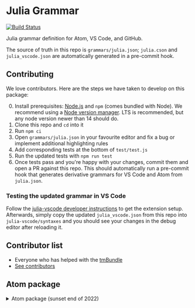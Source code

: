 # Julia Grammar

[![Build Status](https://github.com/JuliaEditorSupport/atom-language-julia/workflows/CI/badge.svg)](https://github.com/JuliaEditorSupport/atom-language-julia/actions?query=workflow%3ACI+branch%3Amaster)

Julia grammar definition for Atom, VS Code, and GitHub.

The source of truth in this repo is `grammars/julia.json`; `julia.cson` and `julia_vscode.json` are automatically generated in a pre-commit hook.

## Contributing

We love contributors. Here are the steps we have taken to develop on this package:

0. Install prerequisites: [Node.js](https://nodejs.org/) and `npm` (comes bundled with Node). We recommend using a [Node version manager](https://github.com/search?q=node+version+manager+archived%3Afalse&type=repositories&ref=advsearch). LTS is recommended, but any node version newer than 14 should do.
1. Clone this repo and `cd` into it
2. Run `npm ci`
3. Open `grammars/julia.json` in your favourite editor and fix a bug or implement additional highlighting rules
4. Add corresponding tests at the bottom of `test/test.js`
5. Run the updated tests with `npm run test`
6. Once tests pass and you're happy with your changes, commit them and open a PR against this repo. This should automatically run a pre-commit hook that generates derivative grammars for VS Code and Atom from `julia.json`.

### Testing the updated grammar in VS Code
Follow the [julia-vscode developer instructions](https://github.com/julia-vscode/julia-vscode/blob/main/CONTRIBUTING.md) to get the extension setup. Afterwards, simply copy the updated `julia_vscode.json` from this repo into `julia-vscode/syntaxes` and you should see your changes in the debug editor after reloading it.

## Contributor list

- Everyone who has helped with the [tmBundle](https://github.com/JuliaLang/Julia.tmbundle)
- [See contributors](https://github.com/JuliaEditorSupport/atom-language-julia/graphs/contributors)

## Atom package
<details>
<summary>Atom package (sunset end of 2022)</summary>

This is also an Atom package to provide Julia syntax highlighting, snippets, and docstring folding. Originally based off of [JuliaLang/julia.tmBundle](https://github.com/JuliaLang/Julia.tmbundle), merged with new ideas from [language-julia](https://github.com/tpoisot/language-julia/blob/master/README.md).

### Features:

- Syntax highlighting
- Snippets for common Julia keywords and constructs (see `snippets/language-julia.cson`)
- Toggle folding of docstrings

### Installation

Installation happens normally either through `apm install language-julia` or through the install section of the settings tab within Atom.

Note: if you already have a different version of language-julia plugin installed (e.g. [this one](https://github.com/tpoisot/language-julia)), you would need to remove it first using `apm uninstall language-julia`

### Recommended Extras

* The [LaTeX Completions](https://github.com/JunoLab/atom-latex-completions)
  package provides support for unicode characters similarly to the Julia REPL.
* The [Indent Detective](https://github.com/JunoLab/atom-indent-detective) package will help you keep to the style guidelines when working on Base or packages.
* Install [language-markdown](https://atom.io/packages/language-markdown) for syntax highlighting in docstrings.
* Install [atom-language-r](https://atom.io/packages/atom-language-r) for syntax highlighting of R string macros.

### Toggling docstrings

Two Atom commands are provided to toggle all docstrings or the docstring under the cursor: `language-julia:toggle-docstrings` and `language-julia:toggle-all-docstrings`. These are not assigned keys. Here is one example of adding these to keymaps using org-mode style keys:

```
'atom-text-editor[data-grammar="source julia"]:not([mini])':
  'tab':       'language-julia:toggle-docstrings'
  'shift-tab': 'language-julia:toggle-all-docstrings'
```

</details>
